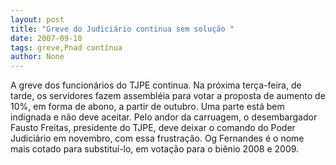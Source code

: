 ```yaml
---
layout: post
title: "Greve do Judiciário continua sem solução "
date: 2007-09-10
tags: greve,Pnad contínua
author: None
---
```


A greve dos funcion&aacute;rios do TJPE continua. Na pr&oacute;xima ter&ccedil;a-feira, de tarde, os servidores fazem assembl&eacute;ia para votar a proposta de aumento de 10%, em forma de abono, a partir de outubro. Uma parte est&aacute; bem indignada e n&atilde;o deve aceitar. 
Pelo andor da carruagem, o desembargador Fausto Freitas, presidente do TJPE, deve deixar o comando do Poder Judici&aacute;rio em novembro, com essa frustra&ccedil;&atilde;o. Og Fernandes &eacute; o nome mais cotado para substitu&iacute;-lo, em vota&ccedil;&atilde;o para o bi&ecirc;nio 2008 e 2009.
 